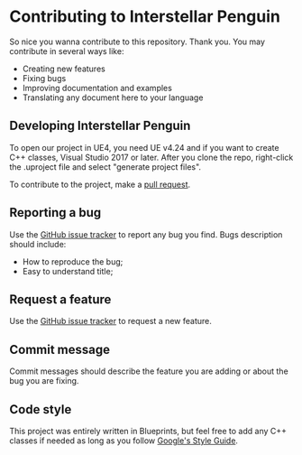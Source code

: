 # Contributing to Interstellar Penguin

So nice you wanna contribute to this repository. Thank you.
You may contribute in several ways like:

* Creating new features
* Fixing bugs
* Improving documentation and examples
* Translating any document here to your language

## Developing Interstellar Penguin

To open our project in UE4, you need UE v4.24 and if you want to create C++ classes, Visual Studio 2017 or later.
After you clone the repo, right-click the .uproject file and select "generate project files". 

To contribute to the project, make a [pull request](https://github.com/inspiredtolive/Interstellar_Penguin/pulls).

## Reporting a bug

Use the [GitHub issue tracker](https://github.com/inspiredtolive/Interstellar_Penguin/issues) to report any bug you find.
Bugs description should include:

* How to reproduce the bug;
* Easy to understand title;

## Request a feature

Use the [GitHub issue tracker](https://github.com/inspiredtolive/Interstellar_Penguin/issues) to request a new feature.

## Commit message

Commit messages should describe the feature you are adding or about the bug you are fixing.

## Code style

This project was entirely written in Blueprints, but feel free to add any C++ classes if needed as long as you follow [Google's Style Guide](https://google.github.io/styleguide/cppguide.html).
